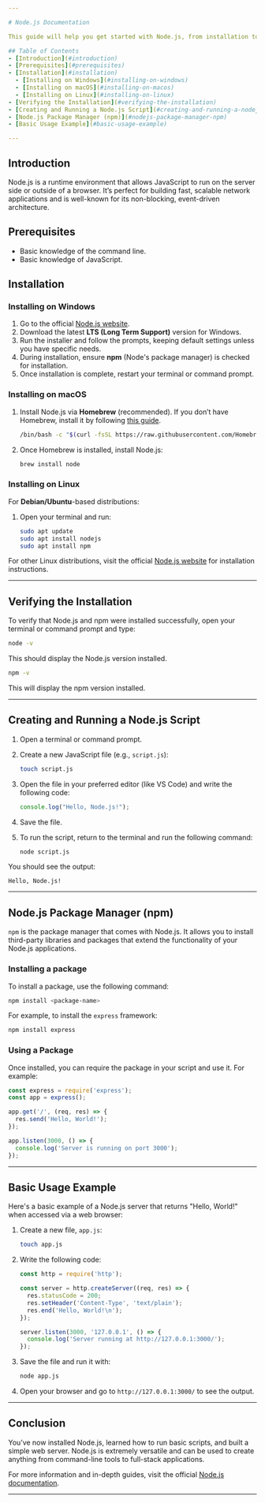 ```yaml
---

# Node.js Documentation

This guide will help you get started with Node.js, from installation to running a basic script.

## Table of Contents
- [Introduction](#introduction)
- [Prerequisites](#prerequisites)
- [Installation](#installation)
  - [Installing on Windows](#installing-on-windows)
  - [Installing on macOS](#installing-on-macos)
  - [Installing on Linux](#installing-on-linux)
- [Verifying the Installation](#verifying-the-installation)
- [Creating and Running a Node.js Script](#creating-and-running-a-nodejs-script)
- [Node.js Package Manager (npm)](#nodejs-package-manager-npm)
- [Basic Usage Example](#basic-usage-example)

---
```


## Introduction

Node.js is a runtime environment that allows JavaScript to run on the server side or outside of a browser. It’s perfect for building fast, scalable network applications and is well-known for its non-blocking, event-driven architecture.

## Prerequisites

- Basic knowledge of the command line.
- Basic knowledge of JavaScript.

## Installation

### Installing on Windows

1. Go to the official [Node.js website](https://nodejs.org).
2. Download the latest **LTS (Long Term Support)** version for Windows.
3. Run the installer and follow the prompts, keeping default settings unless you have specific needs.
4. During installation, ensure **npm** (Node's package manager) is checked for installation.
5. Once installation is complete, restart your terminal or command prompt.

### Installing on macOS

1. Install Node.js via **Homebrew** (recommended). If you don’t have Homebrew, install it by following [this guide](https://brew.sh/).
   
   ```bash
   /bin/bash -c "$(curl -fsSL https://raw.githubusercontent.com/Homebrew/install/HEAD/install.sh)"
   ```

2. Once Homebrew is installed, install Node.js:

   ```bash
   brew install node
   ```

### Installing on Linux

For **Debian/Ubuntu**-based distributions:

1. Open your terminal and run:

   ```bash
   sudo apt update
   sudo apt install nodejs
   sudo apt install npm
   ```

For other Linux distributions, visit the official [Node.js website](https://nodejs.org) for installation instructions.

---

## Verifying the Installation

To verify that Node.js and npm were installed successfully, open your terminal or command prompt and type:

```bash
node -v
```

This should display the Node.js version installed.

```bash
npm -v
```

This will display the npm version installed.

---

## Creating and Running a Node.js Script

1. Open a terminal or command prompt.
2. Create a new JavaScript file (e.g., `script.js`):

   ```bash
   touch script.js
   ```

3. Open the file in your preferred editor (like VS Code) and write the following code:

   ```javascript
   console.log("Hello, Node.js!");
   ```

4. Save the file.
5. To run the script, return to the terminal and run the following command:

   ```bash
   node script.js
   ```

You should see the output:

```
Hello, Node.js!
```

---

## Node.js Package Manager (npm)

`npm` is the package manager that comes with Node.js. It allows you to install third-party libraries and packages that extend the functionality of your Node.js applications.

### Installing a package

To install a package, use the following command:

```bash
npm install <package-name>
```

For example, to install the `express` framework:

```bash
npm install express
```

### Using a Package

Once installed, you can require the package in your script and use it. For example:

```javascript
const express = require('express');
const app = express();

app.get('/', (req, res) => {
  res.send('Hello, World!');
});

app.listen(3000, () => {
  console.log('Server is running on port 3000');
});
```

---

## Basic Usage Example

Here's a basic example of a Node.js server that returns "Hello, World!" when accessed via a web browser:

1. Create a new file, `app.js`:

   ```bash
   touch app.js
   ```

2. Write the following code:

   ```javascript
   const http = require('http');

   const server = http.createServer((req, res) => {
     res.statusCode = 200;
     res.setHeader('Content-Type', 'text/plain');
     res.end('Hello, World!\n');
   });

   server.listen(3000, '127.0.0.1', () => {
     console.log('Server running at http://127.0.0.1:3000/');
   });
   ```

3. Save the file and run it with:

   ```bash
   node app.js
   ```

4. Open your browser and go to `http://127.0.0.1:3000/` to see the output.

---

## Conclusion

You’ve now installed Node.js, learned how to run basic scripts, and built a simple web server. Node.js is extremely versatile and can be used to create anything from command-line tools to full-stack applications.

For more information and in-depth guides, visit the official [Node.js documentation](https://nodejs.org/en/docs/).

---
